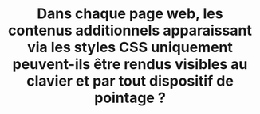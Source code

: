 ---
title: Dans chaque page web, les contenus additionnels apparaissant via les styles CSS uniquement peuvent-ils être rendus visibles au clavier et par tout dispositif de pointage ?
---